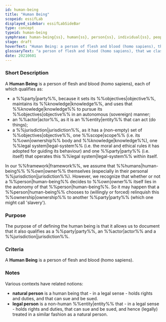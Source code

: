 ```yaml
---
id: human-being
title: "Human Being"
scopeid: essifLab
displayed_sidebar: essifLabSideBar
type: concept
typeid: human-being
symphrase: human-being{ss}, human{ss}, person{ss}, individual{ss}, people
stage: draft
hoverText: "Human Being: a person of flesh and blood (homo sapiens), that we classify both as a Party, an Actor, and a Jurisdiction."
glossaryText: "a person of flesh and blood (homo sapiens), that we classify both as a %%party^party%%,an %%actor^actor%%, and a %%jurisdiction^jurisdiction%%."
date: 20210601
---
```


### Short Description
A **Human Being** is a person of flesh and blood (homo sapiens), each of which qualifies as:
- a %%party|party%%, because it sets its %%objectives|objective%%, maintains its %%knowledge|knowledge%%, and uses that %%knowledge|knowledge%% to pursue its %%objectives|objective%% in an autonomous (sovereign) manner;
- an %%actor|actor%%, as it is an %%entity|entity%% that can act (do things);
- a %%jurisdiction|jurisdiction%%, as it has a (non-empty) set of %%objectives|objective%%, one %%scope|scope%% (i.e. its %%own|ownership%% body and %%knowledge|knowledge%%), one %%legal system|legal-system%% (i.e. the moral and ethical rules it has adopted for guiding its behaviour) and one %%party|party%% (i.e. itself) that operates this %%legal system|legal-system%% within itself.

In our %%framework|framework%%, we assume that %%humans|human-being%% %%own|owner%% themselves (especially in their personal %%jurisdiction|jurisdiction%%). However, we recognize that whether or not a %%person|human-being%% decides to %%own|owner%% itself lies in the autonomy of that %%person|human-being%%. So it may happen that a %%person|human-being%% chooses to (willingly or forced) relinquish this %%ownership|ownership%% to another %%party|party%% (which one might call 'slavery').

### Purpose
The purpose of of defining the human being is that it allows us to document that it also qualifies as a %%party|party%%, an %%actor|actor%% and a %%jurisdiction|jurisdiction%%.

### Criteria
A **Human Being** is a person of flesh and blood (homo sapiens).

### Notes
Various contexts have related notions:
- **natural person** is a human being that - in a legal sense - holds rights and duties, and that can sue and be sued.
- **legal person** is a non-human %%entity|entity%% that - in a legal sense - holds rights and duties, that can sue and be sued, and hence (legally) treated in a similar fashion as a natural person.
